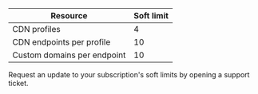 
Resource | Soft limit
---------|-----------
CDN profiles | 4
CDN endpoints per profile | 10
Custom domains per endpoint | 10 

Request an update to your subscription's soft limits by opening a support ticket.

